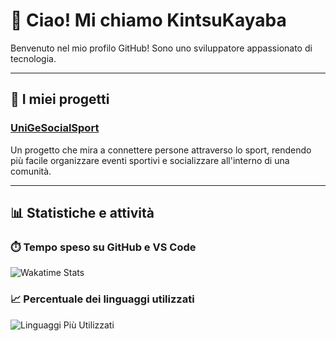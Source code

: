 # 👋 Ciao! Mi chiamo KintsuKayaba

Benvenuto nel mio profilo GitHub! Sono uno sviluppatore appassionato di tecnologia.

---

## 🚀 I miei progetti

### [UniGeSocialSport](https://github.com/KintsuKayaba/UniGeSocialSport)
Un progetto che mira a connettere persone attraverso lo sport, rendendo più facile organizzare eventi sportivi e socializzare all'interno di una comunità.

---

## 📊 Statistiche e attività

### ⏱️ Tempo speso su GitHub e VS Code
![Wakatime Stats](https://github-readme-stats.vercel.app/api/wakatime?username=KintsuKayaba&layout=compact&theme=radical)

### 📈 Percentuale dei linguaggi utilizzati
![Linguaggi Più Utilizzati](https://github-readme-stats.vercel.app/api/top-langs/?username=KintsuKayaba&layout=compact&theme=radical&count_private=true&langs_count=10)
